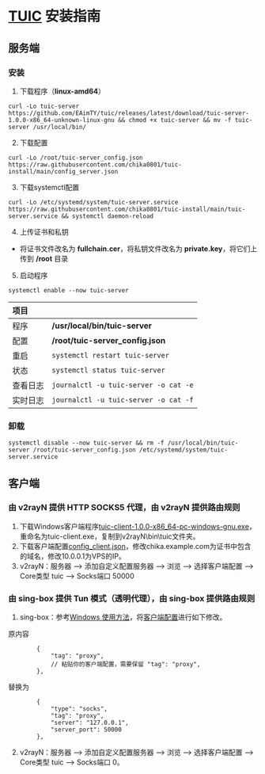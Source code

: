 # [TUIC](https://github.com/EAimTY/tuic) 安装指南

## 服务端

### 安装

1. 下载程序（**linux-amd64**）
```
curl -Lo tuic-server https://github.com/EAimTY/tuic/releases/latest/download/tuic-server-1.0.0-x86_64-unknown-linux-gnu && chmod +x tuic-server && mv -f tuic-server /usr/local/bin/
```

2. 下载配置
```
curl -Lo /root/tuic-server_config.json https://raw.githubusercontent.com/chika0801/tuic-install/main/config_server.json
```

3. 下载systemctl配置
```
curl -Lo /etc/systemd/system/tuic-server.service https://raw.githubusercontent.com/chika0801/tuic-install/main/tuic-server.service && systemctl daemon-reload
```

4. 上传证书和私钥
- 将证书文件改名为 **fullchain.cer**，将私钥文件改名为 **private.key**，将它们上传到 **/root** 目录

5. 启动程序
```
systemctl enable --now tuic-server
```

| 项目 | |
| :--- | :--- |
| 程序 | **/usr/local/bin/tuic-server** |
| 配置 | **/root/tuic-server_config.json** |
| 重启 | `systemctl restart tuic-server` |
| 状态 | `systemctl status tuic-server` |
| 查看日志 | `journalctl -u tuic-server -o cat -e` |
| 实时日志 | `journalctl -u tuic-server -o cat -f` |

### 卸载

```
systemctl disable --now tuic-server && rm -f /usr/local/bin/tuic-server /root/tuic-server_config.json /etc/systemd/system/tuic-server.service
```

## 客户端

### 由 v2rayN 提供 HTTP SOCKS5 代理，由 v2rayN 提供路由规则

1. 下载Windows客户端程序[tuic-client-1.0.0-x86_64-pc-windows-gnu.exe](https://github.com/EAimTY/tuic/releases/download/tuic-client-1.0.0/tuic-client-1.0.0-x86_64-pc-windows-gnu.exe)，重命名为tuic-client.exe，复制到v2rayN\bin\tuic文件夹。
2. 下载客户端配置[config_client.json](config_client.json)，修改chika.example.com为证书中包含的域名，修改10.0.0.1为VPS的IP。
3. v2rayN：服务器 ——> 添加自定义配置服务器 ——> 浏览 ——> 选择客户端配置 ——> Core类型 tuic ——> Socks端口 50000

### 由 sing-box 提供 Tun 模式（透明代理），由 sing-box 提供路由规则

1. sing-box：参考[Windows 使用方法](https://github.com/chika0801/sing-box-examples/blob/main/README.md)，将[客户端配置](https://github.com/chika0801/sing-box-examples/blob/main/Tun/config_client_windows.json)进行如下修改。

原内容
```jsonc
        {
            "tag": "proxy",
            // 粘贴你的客户端配置，需要保留 "tag": "proxy",
        },
```

替换为
```jsonc
        {
            "type": "socks",
            "tag": "proxy",
            "server": "127.0.0.1",
            "server_port": 50000
        },
```

2. v2rayN：服务器 ——> 添加自定义配置服务器 ——> 浏览 ——> 选择客户端配置 ——> Core类型 tuic ——> Socks端口 0。
